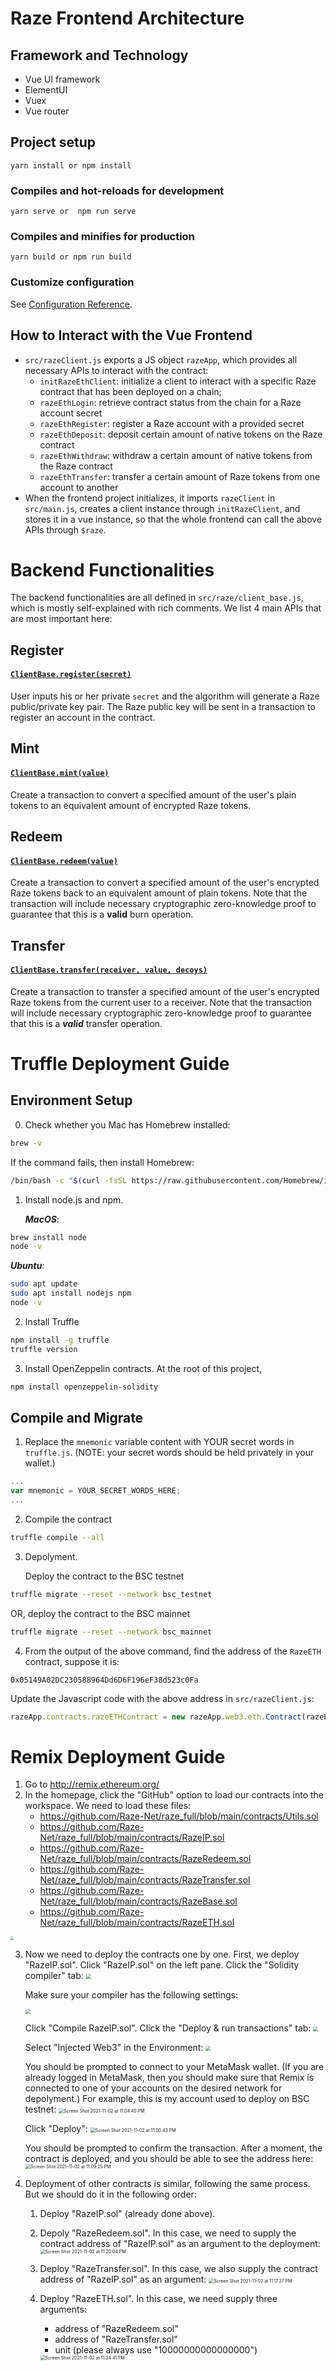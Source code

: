 # Raze Frontend Architecture

## Framework and Technology

- Vue UI framework
- ElementUI
- Vuex
- Vue router

## Project setup
```
yarn install or npm install
```

### Compiles and hot-reloads for development
```
yarn serve or  npm run serve
```

### Compiles and minifies for production
```
yarn build or npm run build
```
### Customize configuration
See [Configuration Reference](https://cli.vuejs.org/config/).

## How to Interact with the Vue Frontend

- `src/razeClient.js` exports a JS object `razeApp`, which provides all necessary APIs to interact with the contract:
  - `initRazeEthClient`: initialize a client to interact with a specific  Raze contract that has been deployed on a chain;
  - `razeEthLogin`: retrieve contract status from the chain for a Raze account secret
  - `razeEthRegister`: register a Raze account with a provided secret
  - `razeEthDeposit`: deposit certain amount of native tokens on the Raze contract
  - `razeEthWithdraw`: withdraw a certain amount of native tokens from the Raze contract
  - `razeEthTransfer`: transfer a certain amount of Raze tokens from one account to another
- When the frontend project initializes, it imports `razeClient` in `src/main.js`,  creates a client instance through `initRazeClient`, and stores it in a vue instance, so that the whole frontend can call the above APIs through `$raze`.



# Backend Functionalities

The backend functionalities are all defined in `src/raze/client_base.js`, which is mostly self-explained with rich comments. We list 4 main APIs that are most important here:

## Register

#### [`ClientBase.register(secret)`](./src/raze/client_base.js#L431)
User inputs his or her private `secret` and the algorithm will generate a Raze public/private key pair. The Raze public key will be sent in a transaction to register an account in the contract.


## Mint 
#### [`ClientBase.mint(value)`](./src/raze/client_base.js#L501)
Create a transaction to convert a specified amount of the user's plain tokens to an equivalent amount of encrypted Raze tokens.

## Redeem 
#### [`ClientBase.redeem(value)`](./src/raze/client_base.js#L518)
Create a transaction to convert a specified amount of the user's encrypted Raze tokens back to an equivalent amount of plain tokens. Note that the transaction will include necessary cryptographic zero-knowledge proof to guarantee that this is a **valid** burn operation. 


## Transfer
#### [`ClientBase.transfer(receiver, value, decoys)`](./src/raze/client_base.js#L617)
Create a transaction to transfer a specified amount of the user's encrypted Raze tokens from the current user to a receiver. Note that the transaction will include necessary cryptographic zero-knowledge proof to guarantee that this is a ***valid*** transfer operation.



# Truffle Deployment Guide



## Environment Setup

0. Check whether you Mac has Homebrew installed:

```bash
brew -v
```

If the command fails, then install Homebrew:

```bash
/bin/bash -c "$(curl -fsSL https://raw.githubusercontent.com/Homebrew/install/HEAD/install.sh)"

```



1. Install node.js and npm.

   ***MacOS***:
```bash
brew install node
node -v
```

***Ubuntu***:

```bash
sudo apt update
sudo apt install nodejs npm
node -v
```

2. Install Truffle

```bash
npm install -g truffle
truffle version
```

3. Install OpenZeppelin contracts. At the root of this project,
```bash
npm install openzeppelin-solidity
```




## Compile and Migrate

1. Replace the `mnemonic` variable content with YOUR secret words in `truffle.js`. (NOTE: your secret words should be held privately in your wallet.)
```javascript
...
var mnemonic = YOUR_SECRET_WORDS_HERE;
...
```

2. Compile the contract

```bash
truffle compile --all
```

3. Depolyment.

   Deploy the contract to the BSC testnet

```bash
truffle migrate --reset --network bsc_testnet
```

OR, deploy the contract to the BSC mainnet

```bash
truffle migrate --reset --network bsc_mainnet
```

4. From the output of the above command, find the address of the `RazeETH` contract, suppose it is:

```
0x05149A02DC230588964Dd6D6F196eF38d523c0Fa
```

Update the Javascript code with the above address in `src/razeClient.js`:

```javascript
razeApp.contracts.razeETHContract = new razeApp.web3.eth.Contract(razeETHabi, YOUR_RAZEETH_CONTRACT_ADDRESS_HERE);
```



# Remix Deployment Guide

1. Go to http://remix.ethereum.org/
2. In the homepage, click the "GitHub" option to load our contracts into the workspace. We need to load these files:
   - https://github.com/Raze-Net/raze_full/blob/main/contracts/Utils.sol
   - https://github.com/Raze-Net/raze_full/blob/main/contracts/RazeIP.sol
   - https://github.com/Raze-Net/raze_full/blob/main/contracts/RazeRedeem.sol
   - https://github.com/Raze-Net/raze_full/blob/main/contracts/RazeTransfer.sol
   - https://github.com/Raze-Net/raze_full/blob/main/contracts/RazeBase.sol
   - https://github.com/Raze-Net/raze_full/blob/main/contracts/RazeETH.sol

<img src="/Users/zico/Desktop/Screen Shot 2021-11-02 at 10.42.59 PM.png" style="zoom: 33%;" /> 



3. Now we need to deploy the contracts one by one. First, we deploy "RazeIP.sol". 
   Click "RazeIP.sol" on the left pane. 
   Click the  "Solidity compiler" tab: 
   <img src="/Users/zico/Desktop/Screen Shot 2021-11-02 at 10.50.54 PM.png" style="zoom:50%;" />

   Make sure your compiler has the following settings:

   <img src="/Users/zico/Desktop/Screen Shot 2021-11-02 at 10.55.40 PM.png" style="zoom:50%;" /> 

   Click "Compile RazeIP.sol".
   Click the "Deploy & run transactions" tab:
   <img src="/Users/zico/Desktop/Screen Shot 2021-11-02 at 10.58.23 PM.png" style="zoom:50%;" />

   Select "Injected Web3" in the Environment:
   <img src="/Users/zico/Desktop/Screen Shot 2021-11-02 at 10.59.46 PM.png" style="zoom:50%;" />

   You should be prompted to connect to your MetaMask wallet. (If you are already logged in MetaMask, then you should make sure that Remix is connected to one of your accounts on the desired network for depolyment.) For example, this is my account used to deploy on BSC testnet:
   <img src="/Users/zico/Desktop/Screen Shot 2021-11-02 at 11.04.40 PM.png" alt="Screen Shot 2021-11-02 at 11.04.40 PM" style="zoom:50%;" />


   Click "Deploy":
   <img src="/Users/zico/Desktop/Screen Shot 2021-11-02 at 11.00.43 PM.png" alt="Screen Shot 2021-11-02 at 11.00.43 PM" style="zoom:50%;" />

   

   You should be prompted to confirm the transaction. After a moment, the contract is deployed, and you should be able to see the address here:
   <img src="/Users/zico/Desktop/Screen Shot 2021-11-02 at 11.09.25 PM.png" alt="Screen Shot 2021-11-02 at 11.09.25 PM" style="zoom:50%;" />



4. Deployment of other contracts is similar, following the same process. But we should do it in the following order:

   1. Deploy "RazeIP.sol" (already done above).

   2. Depoly "RazeRedeem.sol". In this case, we need to supply the contract address of "RazeIP.sol" as an argument to the deployment:
      <img src="/Users/zico/Desktop/Screen Shot 2021-11-02 at 11.20.04 PM.png" alt="Screen Shot 2021-11-02 at 11.20.04 PM" style="zoom:50%;" />

   3. Deploy "RazeTransfer.sol". In this case, we also supply the contract address of "RazeIP.sol" as an argument:
      <img src="/Users/zico/Desktop/Screen Shot 2021-11-02 at 11.17.27 PM.png" alt="Screen Shot 2021-11-02 at 11.17.27 PM" style="zoom:50%;" />

   4. Deploy "RazeETH.sol". In this case, we need supply three arguments:

      - address of "RazeRedeem.sol"
      - address of "RazeTransfer.sol"
      - unit (please always use "10000000000000000")

      <img src="/Users/zico/Desktop/Screen Shot 2021-11-02 at 11.24.41 PM.png" alt="Screen Shot 2021-11-02 at 11.24.41 PM" style="zoom:50%;" /> 

      